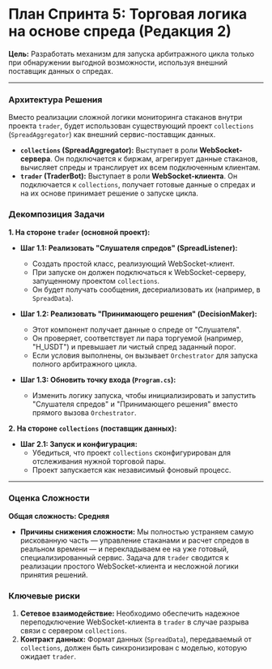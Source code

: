 # План Спринта 5: Торговая логика на основе спреда (Редакция 2)

**Цель:** Разработать механизм для запуска арбитражного цикла только при обнаружении выгодной возможности, используя внешний поставщик данных о спредах.

---

### Архитектура Решения

Вместо реализации сложной логики мониторинга стаканов внутри проекта `trader`, будет использован существующий проект `collections` (`SpreadAggregator`) как внешний сервис-поставщик данных.

-   **`collections` (SpreadAggregator):** Выступает в роли **WebSocket-сервера**. Он подключается к биржам, агрегирует данные стаканов, вычисляет спреды и транслирует их всем подключенным клиентам.
-   **`trader` (TraderBot):** Выступает в роли **WebSocket-клиента**. Он подключается к `collections`, получает готовые данные о спредах и на их основе принимает решение о запуске цикла.

### Декомпозиция Задачи

**1. На стороне `trader` (основной проект):**

-   **Шаг 1.1: Реализовать "Слушателя спредов" (SpreadListener):**
    -   Создать простой класс, реализующий WebSocket-клиент.
    -   При запуске он должен подключаться к WebSocket-серверу, запущенному проектом `collections`.
    -   Он будет получать сообщения, десериализовать их (например, в `SpreadData`).

-   **Шаг 1.2: Реализовать "Принимающего решения" (DecisionMaker):**
    -   Этот компонент получает данные о спреде от "Слушателя".
    -   Он проверяет, соответствует ли пара торгуемой (например, "H_USDT") и превышает ли чистый спред заданный порог.
    -   Если условия выполнены, он вызывает `Orchestrator` для запуска полного арбитражного цикла.

-   **Шаг 1.3: Обновить точку входа (`Program.cs`):**
    -   Изменить логику запуска, чтобы инициализировать и запустить "Слушателя спредов" и "Принимающего решения" вместо прямого вызова `Orchestrator`.

**2. На стороне `collections` (поставщик данных):**

-   **Шаг 2.1: Запуск и конфигурация:**
    -   Убедиться, что проект `collections` сконфигурирован для отслеживания нужной торговой пары.
    -   Проект запускается как независимый фоновый процесс.

---

### Оценка Сложности

**Общая сложность: Средняя**

-   **Причины снижения сложности:** Мы полностью устраняем самую рискованную часть — управление стаканами и расчет спредов в реальном времени — и перекладываем ее на уже готовый, специализированный сервис. Задача для `trader` сводится к реализации простого WebSocket-клиента и несложной логики принятия решений.

### Ключевые риски

1.  **Сетевое взаимодействие:** Необходимо обеспечить надежное переподключение WebSocket-клиента в `trader` в случае разрыва связи с сервером `collections`.
2.  **Контракт данных:** Формат данных (`SpreadData`), передаваемый от `collections`, должен быть синхронизирован с моделью, которую ожидает `trader`.